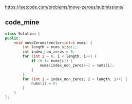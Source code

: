 https://leetcode.com/problems/move-zeroes/submissions/

## code_mine
```cpp
class Solution {
public:
    void moveZeroes(vector<int>& nums) {
        int length = nums.size();
		int index_non_zeros = 0;
		for (int i = 0; i < length; i++) {
			if (0 != nums[i]) {
				nums[index_non_zeros++] = nums[i];
			}
		}
		for (int i = index_non_zeros; i < length; i++) {
			nums[i] = 0;
		}
    }
};
```
